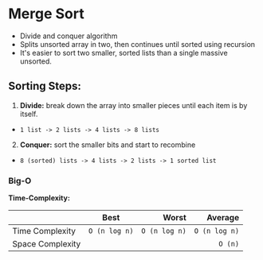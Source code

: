 # Merge Sort

- Divide and conquer algorithm
- Splits unsorted array in two, then continues until sorted using recursion
- It's easier to sort two smaller, sorted lists than a single massive unsorted.

## Sorting Steps:

1. **Divide:** break down the array into smaller pieces until each item is by itself.

- `1 list -> 2 lists -> 4 lists -> 8 lists`

2. **Conquer:** sort the smaller bits and start to recombine

- `8 (sorted) lists -> 4 lists -> 2 lists -> 1 sorted list`

### Big-O

**Time-Complexity:**

|                  |     Best      |         Worst |       Average |
| ---------------- | :-----------: | ------------: | ------------: |
| Time Complexity  | `O (n log n)` | `O (n log n)` | `O (n log n)` |
| Space Complexity |               |               |       `O (n)` |


